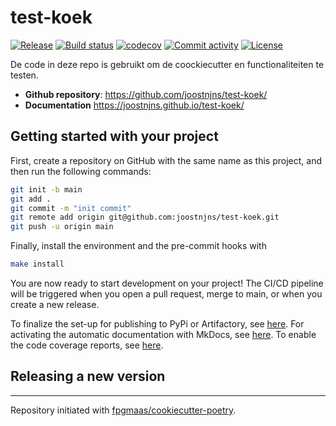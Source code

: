 # test-koek

[![Release](https://img.shields.io/github/v/release/joostnjns/test-koek)](https://img.shields.io/github/v/release/joostnjns/test-koek)
[![Build status](https://img.shields.io/github/actions/workflow/status/joostnjns/test-koek/main.yml?branch=main)](https://github.com/joostnjns/test-koek/actions/workflows/main.yml?query=branch%3Amain)
[![codecov](https://codecov.io/gh/joostnjns/test-koek/branch/main/graph/badge.svg)](https://codecov.io/gh/joostnjns/test-koek)
[![Commit activity](https://img.shields.io/github/commit-activity/m/joostnjns/test-koek)](https://img.shields.io/github/commit-activity/m/joostnjns/test-koek)
[![License](https://img.shields.io/github/license/joostnjns/test-koek)](https://img.shields.io/github/license/joostnjns/test-koek)

De code in deze repo is gebruikt om de coockiecutter en functionaliteiten te testen.

- **Github repository**: <https://github.com/joostnjns/test-koek/>
- **Documentation** <https://joostnjns.github.io/test-koek/>

## Getting started with your project

First, create a repository on GitHub with the same name as this project, and then run the following commands:

``` bash
git init -b main
git add .
git commit -m "init commit"
git remote add origin git@github.com:joostnjns/test-koek.git
git push -u origin main
```

Finally, install the environment and the pre-commit hooks with 

```bash
make install
```

You are now ready to start development on your project! The CI/CD
pipeline will be triggered when you open a pull request, merge to main,
or when you create a new release.

To finalize the set-up for publishing to PyPi or Artifactory, see
[here](https://fpgmaas.github.io/cookiecutter-poetry/features/publishing/#set-up-for-pypi).
For activating the automatic documentation with MkDocs, see
[here](https://fpgmaas.github.io/cookiecutter-poetry/features/mkdocs/#enabling-the-documentation-on-github).
To enable the code coverage reports, see [here](https://fpgmaas.github.io/cookiecutter-poetry/features/codecov/).

## Releasing a new version



---

Repository initiated with [fpgmaas/cookiecutter-poetry](https://github.com/fpgmaas/cookiecutter-poetry).